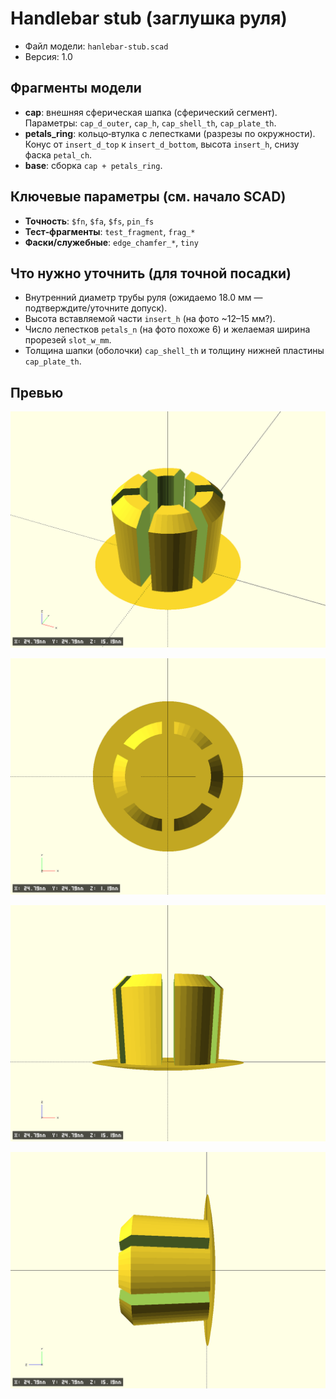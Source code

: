 # Handlebar stub (заглушка руля)

- Файл модели: `hanlebar-stub.scad`
- Версия: 1.0

## Фрагменты модели
- **cap**: внешняя сферическая шапка (сферический сегмент). Параметры: `cap_d_outer`, `cap_h`, `cap_shell_th`, `cap_plate_th`.
- **petals_ring**: кольцо‑втулка с лепестками (разрезы по окружности). Конус от `insert_d_top` к `insert_d_bottom`, высота `insert_h`, снизу фаска `petal_ch`.
- **base**: сборка `cap + petals_ring`.

## Ключевые параметры (см. начало SCAD)
- **Точность**: `$fn`, `$fa`, `$fs`, `pin_fs`
- **Тест‑фрагменты**: `test_fragment`, `frag_*`
- **Фаски/служебные**: `edge_chamfer_*`, `tiny`

## Что нужно уточнить (для точной посадки)
- Внутренний диаметр трубы руля (ожидаемо 18.0 мм — подтверждите/уточните допуск).
- Высота вставляемой части `insert_h` (на фото ~12–15 мм?).
- Число лепестков `petals_n` (на фото похоже 6) и желаемая ширина прорезей `slot_w_mm`.
- Толщина шапки (оболочки) `cap_shell_th` и толщину нижней пластины `cap_plate_th`.

## Превью

![hanlebar-stub iso](preview.iso.png)

![hanlebar-stub xy](preview.xy.png)

![hanlebar-stub xz](preview.xz.png)

![hanlebar-stub yz](preview.yz.png)
